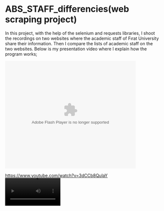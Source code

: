 # ABS_STAFF_differencies(web scraping project)

In this project, with the help of the selenium and requests libraries, I shoot the recordings on two websites where the academic staff of Fırat University share their information. Then I compare the lists of academic staff on the two websites. Below is my presentation video where I explain how the program works;

<object width="425" height="350">
  <param name="movie" value="https://www.youtube.com/watch?v=z3wAjJXbYzA&list=RD6Qm7pHtPNmc&index=3" />
  <param name="wmode" value="transparent" />
  <embed src="https://www.youtube.com/watch?v=z3wAjJXbYzA&list=RD6Qm7pHtPNmc&index=3"
         type="application/x-shockwave-flash"
         wmode="transparent" width="425" height="350" />
</object>

https://www.youtube.com/watch?v=3dCCb8QulaY
<video src='https://www.youtube.com/watch?v=3dCCb8QulaY' width=180/>



